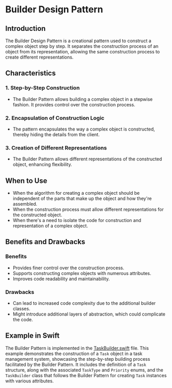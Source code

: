 # Builder Design Pattern

## Introduction
The Builder Design Pattern is a creational pattern used to construct a complex object step by step. It separates the construction process of an object from its representation, allowing the same construction process to create different representations.

## Characteristics

### 1. Step-by-Step Construction
- The Builder Pattern allows building a complex object in a stepwise fashion. It provides control over the construction process.

### 2. Encapsulation of Construction Logic
- The pattern encapsulates the way a complex object is constructed, thereby hiding the details from the client.

### 3. Creation of Different Representations
- The Builder Pattern allows different representations of the constructed object, enhancing flexibility.

## When to Use

- When the algorithm for creating a complex object should be independent of the parts that make up the object and how they're assembled.
- When the construction process must allow different representations for the constructed object.
- When there's a need to isolate the code for construction and representation of a complex object.

## Benefits and Drawbacks

### Benefits
- Provides finer control over the construction process.
- Supports constructing complex objects with numerous attributes.
- Improves code readability and maintainability.

### Drawbacks
- Can lead to increased code complexity due to the additional builder classes.
- Might introduce additional layers of abstraction, which could complicate the code.

## Example in Swift
The Builder Pattern is implemented in the [TaskBuilder.swift](./TaskBuilder.swift) file. This example demonstrates the construction of a `Task` object in a task management system, showcasing the step-by-step building process facilitated by the Builder Pattern. It includes the definition of a `Task` structure, along with the associated `TaskType` and `Priority` enums, and the `TaskBuilder` class that follows the Builder Pattern for creating `Task` instances with various attributes.
